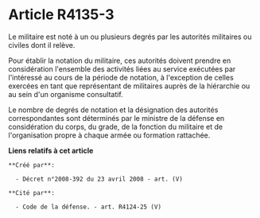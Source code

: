 # Article R4135-3

Le militaire est noté à un ou plusieurs degrés par les autorités militaires ou civiles dont il relève.

Pour établir la notation du militaire, ces autorités doivent prendre en considération l'ensemble des activités liées au
service exécutées par l'intéressé au cours de la période de notation, à l'exception de celles exercées en tant que
représentant de militaires auprès de la hiérarchie ou au sein d'un organisme consultatif.

Le nombre de degrés de notation et la désignation des autorités correspondantes sont déterminés par le ministre de la défense
en considération du corps, du grade, de la fonction du militaire et de l'organisation propre à chaque armée ou formation
rattachée.

**Liens relatifs à cet article**

	**Créé par**:

	  - Décret n°2008-392 du 23 avril 2008 - art. (V)

	**Cité par**:

	  - Code de la défense. - art. R4124-25 (V)
